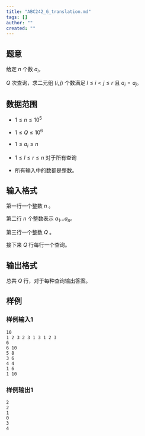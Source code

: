 ```yaml
---
title: "ABC242_G_translation.md"
tags: []
author: ""
created: ""
---
```


## 题意

给定 $n$ 个数 $a_i$，

$Q$ 次查询，求二元组 $(i,j)$ 个数满足 $l \leq i < j \leq r$ 且 $a_i=a_j$。

## 数据范围

- $1 \leq n \leq 10^5$

- $1 \leq Q \leq 10^6$

- $1 \leq a_i \leq n$

- $1 \leq l \leq r \leq n$ 对于所有查询

- 所有输入中的数都是整数。

## 输入格式

第一行一个整数 $n$ 。

第二行 $n$ 个整数表示 $a_1 \dots a_n$。

第三行一个整数 $Q$ 。

接下来 $Q$ 行每行一个查询。

## 输出格式

总共 $Q$ 行，对于每种查询输出答案。

## 样例

### 样例输入1

```
10
1 2 3 2 3 1 3 1 2 3
6
6 10
5 8
3 6
4 4
1 6
1 10
```

### 样例输出1

```
2
2
1
0
3
4
```

